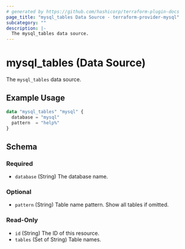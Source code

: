 ```yaml
---
# generated by https://github.com/hashicorp/terraform-plugin-docs
page_title: "mysql_tables Data Source - terraform-provider-mysql"
subcategory: ""
description: |-
  The mysql_tables data source.
---
```


# mysql_tables (Data Source)

The `mysql_tables` data source.

## Example Usage

```terraform
data "mysql_tables" "mysql" {
  database = "mysql"
  pattern  = "help%"
}
```

<!-- schema generated by tfplugindocs -->
## Schema

### Required

- `database` (String) The database name.

### Optional

- `pattern` (String) Table name pattern. Show all tables if omitted.

### Read-Only

- `id` (String) The ID of this resource.
- `tables` (Set of String) Table names.
